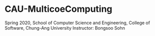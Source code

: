# CAU-MulticoeComputing
Spring 2020, School of Computer Science and Engineering, College of Software, Chung-Ang University
Instructor: Bongsoo Sohn
